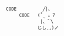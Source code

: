               CODE          ╱|、
                   CODE   (˚ˎ 。7  
                           |、˜〵          
                          じしˍ,)ノ



